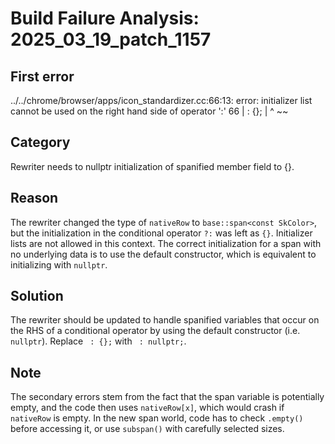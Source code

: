 # Build Failure Analysis: 2025_03_19_patch_1157

## First error

../../chrome/browser/apps/icon_standardizer.cc:66:13: error: initializer list cannot be used on the right hand side of operator ':'
   66 |             : {};
      |             ^ ~~

## Category
Rewriter needs to nullptr initialization of spanified member field to {}.

## Reason
The rewriter changed the type of `nativeRow` to `base::span<const SkColor>`, but the initialization in the conditional operator `?:` was left as `{}`. Initializer lists are not allowed in this context. The correct initialization for a span with no underlying data is to use the default constructor, which is equivalent to initializing with `nullptr`.

## Solution
The rewriter should be updated to handle spanified variables that occur on the RHS of a conditional operator by using the default constructor (i.e. `nullptr`).
Replace ` : {};` with ` : nullptr;`.

## Note
The secondary errors stem from the fact that the span variable is potentially empty, and the code then uses `nativeRow[x]`, which would crash if `nativeRow` is empty. In the new span world, code has to check `.empty()` before accessing it, or use `subspan()` with carefully selected sizes.